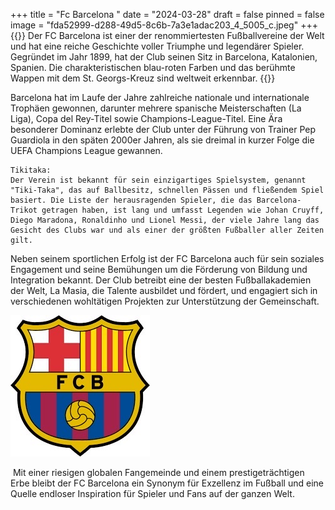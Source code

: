 +++
title = "Fc Barcelona "
date = "2024-03-28"
draft = false
pinned = false
image = "fda52999-d288-49d5-8c6b-7a3e1adac203_4_5005_c.jpeg"
+++
{{<lead>}}
Der FC Barcelona ist einer der renommiertesten Fußballvereine der Welt und hat eine reiche Geschichte voller Triumphe und legendärer Spieler. Gegründet im Jahr 1899, hat der Club seinen Sitz in Barcelona, Katalonien, Spanien. Die charakteristischen blau-roten Farben und das berühmte Wappen mit dem St. Georgs-Kreuz sind weltweit erkennbar.
{{<lead>}}

Barcelona hat im Laufe der Jahre zahlreiche nationale und internationale Trophäen gewonnen, darunter mehrere spanische Meisterschaften (La Liga), Copa del Rey-Titel sowie Champions-League-Titel. Eine Ära besonderer Dominanz erlebte der Club unter der Führung von Trainer Pep Guardiola in den späten 2000er Jahren, als sie dreimal in kurzer Folge die UEFA Champions League gewannen.

```
Tikitaka:
Der Verein ist bekannt für sein einzigartiges Spielsystem, genannt "Tiki-Taka", das auf Ballbesitz, schnellen Pässen und fließendem Spiel basiert. Die Liste der herausragenden Spieler, die das Barcelona-Trikot getragen haben, ist lang und umfasst Legenden wie Johan Cruyff, Diego Maradona, Ronaldinho und Lionel Messi, der viele Jahre lang das Gesicht des Clubs war und als einer der größten Fußballer aller Zeiten gilt.
```



Neben seinem sportlichen Erfolg ist der FC Barcelona auch für sein soziales Engagement und seine Bemühungen um die Förderung von Bildung und Integration bekannt. Der Club betreibt eine der besten Fußballakademien der Welt, La Masia, die Talente ausbildet und fördert, und engagiert sich in verschiedenen wohltätigen Projekten zur Unterstützung der Gemeinschaft.

![Fc Barcelona ](fda52999-d288-49d5-8c6b-7a3e1adac203_4_5005_c.jpeg)

 Mit einer riesigen globalen Fangemeinde und einem prestigeträchtigen Erbe bleibt der FC Barcelona ein Synonym für Exzellenz im Fußball und eine Quelle endloser Inspiration für Spieler und Fans auf der ganzen Welt.